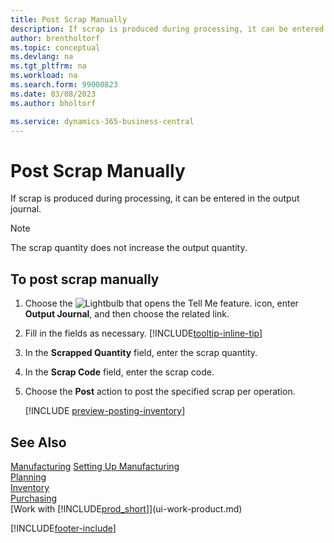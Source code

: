 ```yaml
---
title: Post Scrap Manually
description: If scrap is produced during processing, it can be entered in the output journal. Note that the scrap quantity does not increase the output quantity.
author: brentholtorf
ms.topic: conceptual
ms.devlang: na
ms.tgt_pltfrm: na
ms.workload: na
ms.search.form: 99000823
ms.date: 03/08/2023
ms.author: bholtorf

ms.service: dynamics-365-business-central
---
```

# Post Scrap Manually

If scrap is produced during processing, it can be entered in the output journal.  

> [!NOTE]
> The scrap quantity does not increase the output quantity.  

## To post scrap manually

1. Choose the ![Lightbulb that opens the Tell Me feature.](media/ui-search/search_small.png "Tell me what you want to do") icon, enter **Output Journal**, and then choose the related link.  
2. Fill in the fields as necessary. [!INCLUDE[tooltip-inline-tip](includes/tooltip-inline-tip_md.md)]  
3. In the **Scrapped Quantity** field, enter the scrap quantity.  
4. In the **Scrap Code** field, enter the scrap code.  
5. Choose the **Post** action to post the specified scrap per operation.  

    [!INCLUDE [preview-posting-inventory](includes/preview-posting-inventory.md)]    

## See Also

[Manufacturing](production-manage-manufacturing.md)
[Setting Up Manufacturing](production-configure-production-processes.md)  
[Planning](production-planning.md)  
[Inventory](inventory-manage-inventory.md)  
[Purchasing](purchasing-manage-purchasing.md)  
[Work with [!INCLUDE[prod_short](includes/prod_short.md)]](ui-work-product.md)


[!INCLUDE[footer-include](includes/footer-banner.md)]